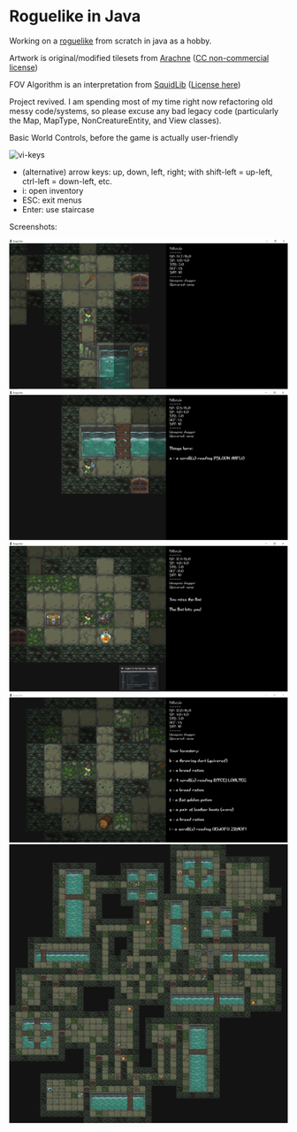 # Roguelike in Java

Working on a [roguelike](http://www.roguebasin.com/index.php?title=Main_Page) from scratch in java as a hobby.

Artwork is original/modified tilesets from [Arachne](https://forums.tigsource.com/index.php?topic=14166.0)
([CC non-commercial license](https://creativecommons.org/licenses/by-nc-sa/4.0/))

FOV Algorithm is an interpretation from [SquidLib](https://github.com/SquidPony/SquidLib)
([License here](https://github.com/SquidPony/SquidLib/blob/master/LICENSE.txt))

Project revived. I am spending most of my time right now refactoring old messy code/systems, so please excuse any bad legacy code (particularly the Map, MapType, NonCreatureEntity, and View classes).

Basic World Controls, before the game is actually user-friendly

![vi-keys](https://i.imgur.com/6T9eJtR.png)

- (alternative) arrow keys: up, down, left, right; with shift-left = up-left, ctrl-left = down-left, etc.
- i: open inventory
- ESC: exit menus
- Enter: use staircase

Screenshots:

![In-Game Screenshot](Renders/screenshots/screenshot1.png)
![In-Game Screenshot](Renders/screenshots/screenshot2.png)
![In-Game Screenshot](Renders/screenshots/screenshot3.png)
![In-Game Screenshot](Renders/screenshots/screenshot4.png)
![Level Map Example](Renders/465113223_0-t1583960217236.png)

